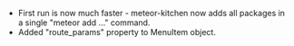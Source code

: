 - First run is now much faster - meteor-kitchen now adds all packages in a single "meteor add ..." command.
- Added "route_params" property to MenuItem object.
